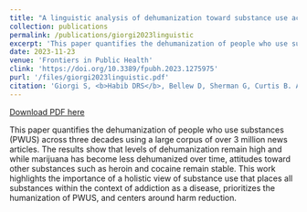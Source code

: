 ```yaml
---
title: "A linguistic analysis of dehumanization toward substance use across three decades of news articles"
collection: publications
permalink: /publications/giorgi2023linguistic
excerpt: 'This paper quantifies the dehumanization of people who use substances (PWUS) across three decades using a large corpus of over 3 million news articles. The results show that levels of dehumanization remain high and while marijuana has become less dehumanized over time, attitudes toward other substances such as heroin and cocaine remain stable. This work highlights the importance of a holistic view of substance use that places all substances within the context of addiction as a disease, prioritizes the humanization of PWUS, and centers around harm reduction.'
date: 2023-11-23
venue: 'Frontiers in Public Health'
clink: 'https://doi.org/10.3389/fpubh.2023.1275975'
purl: '/files/giorgi2023linguistic.pdf'
citation: 'Giorgi S, <b>Habib DRS</b>, Bellew D, Sherman G, Curtis B. A linguistic analysis of dehumanization toward substance use across three decades of news articles. <i>Front Public Health</i>. 2023;11:1275975. doi:10.3389/fpubh.2023.1275975'
---
```

[Download PDF here](http://danielrshabib.github.io/files/giorgi2023linguistic.pdf)

This paper quantifies the dehumanization of people who use substances (PWUS) across three decades using a large corpus of over 3 million news articles. The results show that levels of dehumanization remain high and while marijuana has become less dehumanized over time, attitudes toward other substances such as heroin and cocaine remain stable. This work highlights the importance of a holistic view of substance use that places all substances within the context of addiction as a disease, prioritizes the humanization of PWUS, and centers around harm reduction.
